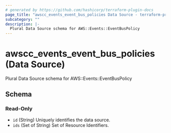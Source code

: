 ```yaml
---
# generated by https://github.com/hashicorp/terraform-plugin-docs
page_title: "awscc_events_event_bus_policies Data Source - terraform-provider-awscc"
subcategory: ""
description: |-
  Plural Data Source schema for AWS::Events::EventBusPolicy
---
```


# awscc_events_event_bus_policies (Data Source)

Plural Data Source schema for AWS::Events::EventBusPolicy



<!-- schema generated by tfplugindocs -->
## Schema

### Read-Only

- `id` (String) Uniquely identifies the data source.
- `ids` (Set of String) Set of Resource Identifiers.
